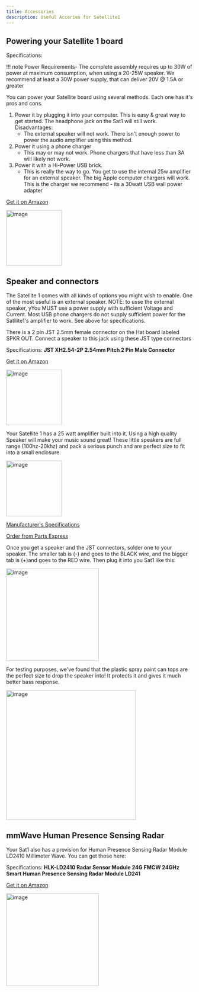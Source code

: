 ```yaml
---
title: Accessories
description: Useful Acceries for Satellite1
---
```

## Powering your Satellite 1 board
Specifications: 

!!! note
    Power Requirements- The complete assembly requires up to 30W of power at maximum consumption, when using a 20-25W speaker. We recommend at least a 30W power supply, that can deliver 20V @ 1.5A or greater

You can power your Satellite board using several methods.  Each one has it's pros and cons.
  1) Power it by plugging it into your computer.  This is easy & great way to get started. The headphone jack on the Sat1 will still work. Disadvantages:
       - The external speaker will not work.  There isn't enough power to power the audio amplifier using this method.
  2) Power it using a phone charger
     - This may or may not work.  Phone chargers that have less than 3A will likely not work.
  3) Power it with a Hi-Power USB brick.
     - This is really the way to go.  You get to use the internal 25w amplifier for an external speaker.
       The big Apple computer chargers will work.  This is the charger we recommend - its a 30watt USB wall power adapter

[Get it on Amazon](https://www.amazon.com/dp/B0B2MM1W65?ref=fed_asin_title&th=1/)    
 

<img width="150" alt="image" src="https://github.com/user-attachments/assets/90a1720d-e7db-41b6-9f17-08b3412b34ce">

 
## Speaker and connectors
The Satellite 1 comes with all kinds of options you might wish to enable.  One of the most useful is an external speaker.  NOTE: to usse the external speaker, yYou MUST use a power supply with sufficient Voltage and Current.  Most USB phone chargers do not supply sufficient power for the Satllite1's amplifier to work. See above for specifications.

There is a 2 pin JST 2.5mm female connector on the Hat board labeled SPKR OUT. Connect a speaker to this jack using these JST type connectors

Specifications: **JST XH2.54-2P 2.54mm Pitch 2 Pin Male Connector**

[Get it on Amazon](https://www.amazon.com/Hxchen-XH2-54-2P-2-54mm-Connectors-Expansion/dp/B07V2XSJZ6/ref=sr_1_4?sr=8-4)

<img width="150" alt="image" src="https://github.com/user-attachments/assets/ba98f775-0c51-4ba2-890c-2b9ac43a0958">

Your Satellite 1 has a 25 watt amplifier built into it. Using a high quality Speaker will make your music sound great!  These little speakers are full range (100hz-20khz) and pack a serious punch and are perfect size to fit into a small enclosure.

<img width="150" alt="image" src="https://github.com/user-attachments/assets/406f83eb-ed59-4dbf-85d8-77f9605eae1c">

[Manufacturer's Specifications](https://www.tectonicaudiolabs.com/product/tebm46c20n-4b/)

[Order from Parts Express](https://www.parts-express.com/Tectonic-TEBM46C20N-4B-BMR-3-Full-Range-Speaker-4-297-2157?quantity=1)

Once you get a speaker and the JST connectors, solder one to your speaker. The smaller tab is (-) and goes to the BLACK  wire, and the bigger tab is (+)and goes to the RED wire.  Then plug it into you Sat1 like this:

<img width="250" alt="image" src="https://github.com/user-attachments/assets/4266952b-9f3e-47fe-8172-bc488a7b3846">

For testing purposes, we've found that the plastic spray paint can tops are the perfect size to drop the speaker into!  It protects it and gives it much better bass response.

<img width="350" alt="image" src="https://github.com/user-attachments/assets/0ea8e591-c685-4c60-8a53-3c913cc273ae">

## mmWave Human Presence Sensing Radar

Your Sat1 also has a provision for Human Presence Sensing Radar Module LD2410 Millimeter Wave.  You can get those here:

Specifications:
**HLK-LD2410 Radar Sensor Module 24G FMCW 24GHz 
Smart Human Presence Sensing Radar Module LD241**

[Get it on Amazon](https://www.amazon.com/dp/B0BXDMT46Y/ref=pe_386300_440135490_TE_simp_item)

<img width="250" alt="image" src="https://github.com/user-attachments/assets/a9aeae61-b55f-4532-b905-9bd7562ec404">



